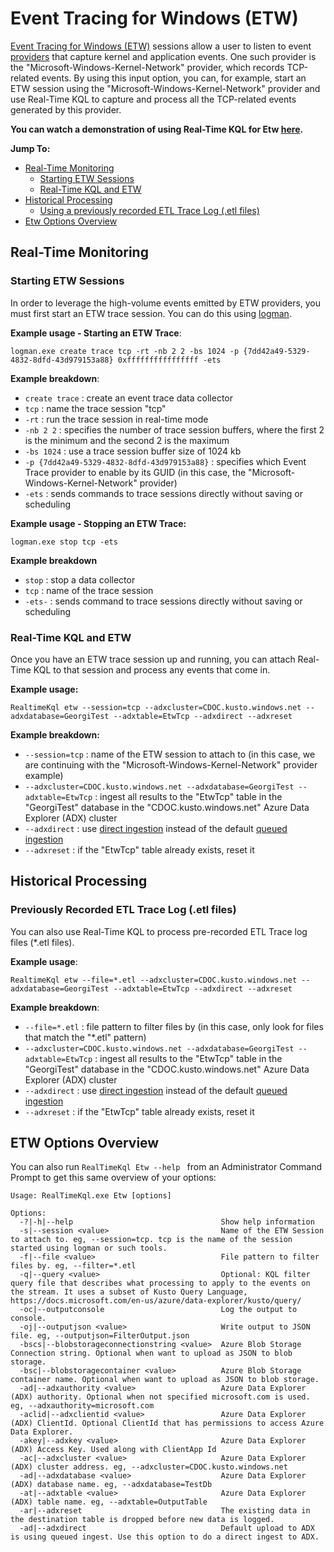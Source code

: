 # Event Tracing for Windows (ETW)

[Event Tracing for Windows (ETW)](https://docs.microsoft.com/en-us/windows/win32/etw/event-tracing-portal) sessions allow a user to listen to event [providers](https://docs.microsoft.com/en-us/windows/win32/etw/providing-events) that capture kernel and application events. One such provider is the "Microsoft-Windows-Kernel-Network" provider, which records TCP-related events. By using this input option, you can, for example, start an ETW session using the "Microsoft-Windows-Kernel-Network" provider and use Real-Time KQL to capture and process all the TCP-related events generated by this provider.

**You can watch a demonstration of using Real-Time KQL for Etw [here](https://youtu.be/1UOL1Sg7puQ).**

**Jump To:**

* [Real-Time Monitoring](#RealTimeMonitoring)
  * [Starting ETW Sessions](#StartingEtwSessions)
  * [Real-Time KQL and ETW](#RealTimeKQLETW) 
* [Historical Processing](#HistoricalProcessing)
  * [Using a previously recorded ETL Trace Log (.etl files)](#RecordedETL)
* [Etw Options Overview](#EtwOptionsOverview)



## <a id="RealTimeMonitoring"></a>Real-Time Monitoring

### <a id="StartingEtwSessions"></a>Starting ETW Sessions

In order to leverage the high-volume events emitted by ETW providers, you must first start an ETW trace session. You can do this using [logman](https://docs.microsoft.com/en-us/windows-server/administration/windows-commands/logman).

**Example usage - Starting an ETW Trace**:

`logman.exe create trace tcp -rt -nb 2 2 -bs 1024 -p {7dd42a49-5329-4832-8dfd-43d979153a88} 0xffffffffffffffff -ets`

**Example breakdown**:

* `create trace` : create an event trace data collector
* `tcp` : name the trace session "tcp"
* `-rt` : run the trace session in real-time mode
* `-nb 2 2` : specifies the number of trace session buffers, where the first 2 is the minimum and the second 2 is the maximum
* `-bs 1024` : use a trace session buffer size of 1024 kb
* `-p {7dd42a49-5329-4832-8dfd-43d979153a88}` : specifies which Event Trace provider to enable by its GUID (in this case, the "Microsoft-Windows-Kernel-Network" provider)
* `-ets` : sends commands to trace sessions directly without saving or scheduling

**Example usage - Stopping an ETW Trace:**

`logman.exe stop tcp -ets`

**Example breakdown**

* `stop` : stop a data collector
* `tcp` : name of the trace session
* `-ets-` : sends command to trace sessions directly without saving or scheduling



### <a id="RealTimeKQLETW"></a>Real-Time KQL and ETW

Once you have an ETW trace session up and running, you can attach Real-Time KQL to that session and process any events that come in.

**Example usage:**

`RealtimeKql etw --session=tcp --adxcluster=CDOC.kusto.windows.net --adxdatabase=GeorgiTest --adxtable=EtwTcp --adxdirect --adxreset`

**Example breakdown:**

* `--session=tcp` : name of the ETW session to attach to (in this case, we are continuing with the "Microsoft-Windows-Kernel-Network" provider example)
* `--adxcluster=CDOC.kusto.windows.net --adxdatabase=GeorgiTest --adxtable=EtwTcp` : ingest all results to the "EtwTcp" table in the "GeorgiTest" database in the "CDOC.kusto.windows.net" Azure Data Explorer (ADX) cluster
* `--adxdirect` : use [direct ingestion](https://docs.microsoft.com/en-us/azure/data-explorer/kusto/api/netfx/about-kusto-ingest#direct-ingestion) instead of the default [queued ingestion](https://docs.microsoft.com/en-us/azure/data-explorer/kusto/api/netfx/about-kusto-ingest#queued-ingestion)
* `--adxreset` : if the "EtwTcp" table already exists, reset it



## <a id="HistoricalProcessing"></a>Historical Processing

### <a id="RecordedETL"></a>Previously Recorded ETL Trace Log (.etl files)

You can also use Real-Time KQL to process pre-recorded ETL Trace log files (*.etl files).

**Example usage**:

`RealtimeKql etw --file=*.etl --adxcluster=CDOC.kusto.windows.net --adxdatabase=GeorgiTest --adxtable=EtwTcp --adxdirect --adxreset`

**Example breakdown**:

* `--file=*.etl` : file pattern to filter files by (in this case, only look for files that match the "*.etl" pattern)
* `--adxcluster=CDOC.kusto.windows.net --adxdatabase=GeorgiTest --adxtable=EtwTcp` : ingest all results to the "EtwTcp" table in the "GeorgiTest" database in the "CDOC.kusto.windows.net" Azure Data Explorer (ADX) cluster
* `--adxdirect` : use [direct ingestion](https://docs.microsoft.com/en-us/azure/data-explorer/kusto/api/netfx/about-kusto-ingest#direct-ingestion) instead of the default [queued ingestion](https://docs.microsoft.com/en-us/azure/data-explorer/kusto/api/netfx/about-kusto-ingest#queued-ingestion)
* `--adxreset` : if the "EtwTcp" table already exists, reset it



## <a id="EtwOptionsOverview"></a>ETW Options Overview

You can also run `RealTimeKql Etw --help ` from an Administrator Command Prompt to get this same overview of your options:

```
Usage: RealTimeKql.exe Etw [options]

Options:
  -?|-h|--help                                 Show help information
  -s|--session <value>                         Name of the ETW Session to attach to. eg, --session=tcp. tcp is the name of the session started using logman or such tools.
  -f|--file <value>                            File pattern to filter files by. eg, --filter=*.etl
  -q|--query <value>                           Optional: KQL filter query file that describes what processing to apply to the events on the stream. It uses a subset of Kusto Query Language, https://docs.microsoft.com/en-us/azure/data-explorer/kusto/query/
  -oc|--outputconsole                          Log the output to console.
  -oj|--outputjson <value>                     Write output to JSON file. eg, --outputjson=FilterOutput.json
  -bscs|--blobstorageconnectionstring <value>  Azure Blob Storage Connection string. Optional when want to upload as JSON to blob storage.
  -bsc|--blobstoragecontainer <value>          Azure Blob Storage container name. Optional when want to upload as JSON to blob storage.
  -ad|--adxauthority <value>                   Azure Data Explorer (ADX) authority. Optional when not specified microsoft.com is used. eg, --adxauthority=microsoft.com
  -aclid|--adxclientid <value>                 Azure Data Explorer (ADX) ClientId. Optional ClientId that has permissions to access Azure Data Explorer.
  -akey|--adxkey <value>                       Azure Data Explorer (ADX) Access Key. Used along with ClientApp Id
  -ac|--adxcluster <value>                     Azure Data Explorer (ADX) cluster address. eg, --adxcluster=CDOC.kusto.windows.net
  -ad|--adxdatabase <value>                    Azure Data Explorer (ADX) database name. eg, --adxdatabase=TestDb
  -at|--adxtable <value>                       Azure Data Explorer (ADX) table name. eg, --adxtable=OutputTable
  -ar|--adxreset                               The existing data in the destination table is dropped before new data is logged.
  -ad|--adxdirect                              Default upload to ADX is using queued ingest. Use this option to do a direct ingest to ADX.
```